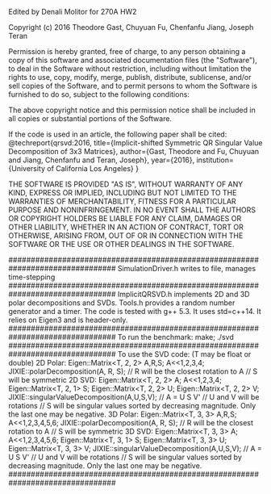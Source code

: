 
Edited by Denali Molitor for 270A HW2

Copyright (c) 2016 Theodore Gast, Chuyuan Fu, Chenfanfu Jiang, Joseph Teran

Permission is hereby granted, free of charge, to any person obtaining a copy of
this software and associated documentation files (the "Software"), to deal in
the Software without restriction, including without limitation the rights to
use, copy, modify, merge, publish, distribute, sublicense, and/or sell copies
of the Software, and to permit persons to whom the Software is furnished to do
so, subject to the following conditions:

The above copyright notice and this permission notice shall be included in all
copies or substantial portions of the Software.

If the code is used in an article, the following paper shall be cited:
@techreport{qrsvd:2016,
  title={Implicit-shifted Symmetric QR Singular Value Decomposition of 3x3 Matrices},
  author={Gast, Theodore and Fu, Chuyuan and Jiang, Chenfanfu and Teran, Joseph},
  year={2016},
  institution={University of California Los Angeles}
}

THE SOFTWARE IS PROVIDED "AS IS", WITHOUT WARRANTY OF ANY KIND, EXPRESS OR
IMPLIED, INCLUDING BUT NOT LIMITED TO THE WARRANTIES OF MERCHANTABILITY,
FITNESS FOR A PARTICULAR PURPOSE AND NONINFRINGEMENT. IN NO EVENT SHALL THE
AUTHORS OR COPYRIGHT HOLDERS BE LIABLE FOR ANY CLAIM, DAMAGES OR OTHER
LIABILITY, WHETHER IN AN ACTION OF CONTRACT, TORT OR OTHERWISE, ARISING FROM,
OUT OF OR IN CONNECTION WITH THE SOFTWARE OR THE USE OR OTHER DEALINGS IN THE
SOFTWARE.

################################################################################
SimulationDriver.h writes to file, manages time-stepping
################################################################################
ImplicitQRSVD.h implements 2D and 3D polar decompositions and SVDs.
Tools.h provides a random number generator and a timer.
The code is tested with g++ 5.3. It uses std=c++14. It relies on Eigen3 and is header-only.
################################################################################
To run the benchmark:
    make;
    ./svd
################################################################################
To use the SVD code: (T may be float or double)
2D Polar:
    Eigen::Matrix<T, 2, 2> A,R,S;
    A<<1,2,3,4;
    JIXIE::polarDecomposition(A, R, S);
    // R will be the closest rotation to A
    // S will be symmetric
2D SVD:
    Eigen::Matrix<T, 2, 2> A;
    A<<1,2,3,4;
    Eigen::Matrix<T, 2, 1> S;
    Eigen::Matrix<T, 2, 2> U;
    Eigen::Matrix<T, 2, 2> V;
    JIXIE::singularValueDecomposition(A,U,S,V);
    // A = U S V'
    // U and V will be rotations
    // S will be singular values sorted by decreasing magnitude. Only the last one may be negative.
3D Polar:
    Eigen::Matrix<T, 3, 3> A,R,S;
    A<<1,2,3,4,5,6;
    JIXIE::polarDecomposition(A, R, S);
    // R will be the closest rotation to A
    // S will be symmetric
3D SVD:
    Eigen::Matrix<T, 3, 3> A;
    A<<1,2,3,4,5,6;
    Eigen::Matrix<T, 3, 1> S;
    Eigen::Matrix<T, 3, 3> U;
    Eigen::Matrix<T, 3, 3> V;
    JIXIE::singularValueDecomposition(A,U,S,V);
    // A = U S V'
    // U and V will be rotations
    // S will be singular values sorted by decreasing magnitude. Only the last one may be negative.
################################################################################

